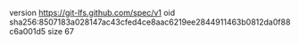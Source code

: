 version https://git-lfs.github.com/spec/v1
oid sha256:8507183a028147ac43cfed4ce8aac6219ee2844911463b0812da0f88c6a001d5
size 67
